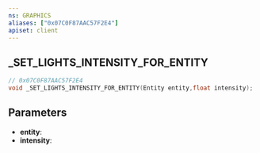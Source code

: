 ```yaml
---
ns: GRAPHICS
aliases: ["0x07C0F87AAC57F2E4"]
apiset: client
---
```

## _SET_LIGHTS_INTENSITY_FOR_ENTITY

```c
// 0x07C0F87AAC57F2E4
void _SET_LIGHTS_INTENSITY_FOR_ENTITY(Entity entity,float intensity);
```


## Parameters
* **entity**:
* **intensity**:



